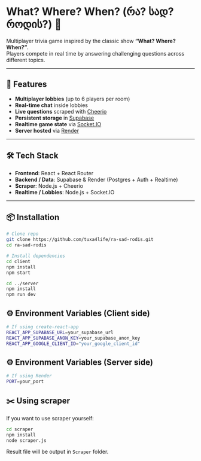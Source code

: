 # What? Where? When? (რა? სად? როდის?) 🎲

Multiplayer trivia game inspired by the classic show **“What? Where? When?”**.  
Players compete in real time by answering challenging questions across different topics.

---

## 🚀 Features
- **Multiplayer lobbies** (up to 6 players per room)
- **Real-time chat** inside lobbies
- **Live questions** scraped with [Cheerio](https://cheerio.js.org/)
- **Persistent storage** in [Supabase](https://supabase.com/)
- **Realtime game state** via [Socket.IO](https://socket.io/)
- **Server hosted** via [Render](https://render.com/)

---

## 🛠️ Tech Stack
- **Frontend**: React + React Router  
- **Backend / Data**: Supabase & Render (Postgres + Auth + Realtime)  
- **Scraper**: Node.js + Cheerio  
- **Realtime / Lobbies**: Node.js + Socket.IO  

---

## 📦 Installation

```bash
# Clone repo
git clone https://github.com/tuxa4life/ra-sad-rodis.git
cd ra-sad-rodis

# Install dependencies
cd client
npm install
npm start

cd ../server
npm install
npm run dev
```

## ⚙️ Environment Variables (Client side)

```bash
# If using create-react-app
REACT_APP_SUPABASE_URL=your_supabase_url
REACT_APP_SUPABASE_ANON_KEY=your_supabase_anon_key
REACT_APP_GOOGLE_CLIENT_ID="your_google_client_id"
```

## ⚙️ Environment Variables (Server side)

```bash
# If using Render
PORT=your_port
```

## ✂️ Using scraper
If you want to use scraper yourself:
```bash
cd scraper
npm install
node scraper.js
```

Result file will be output in `Scraper` folder.